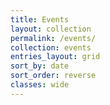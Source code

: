 ```yaml
---
title: Events
layout: collection
permalink: /events/
collection: events
entries_layout: grid
sort_by: date
sort_order: reverse
classes: wide
---
```



